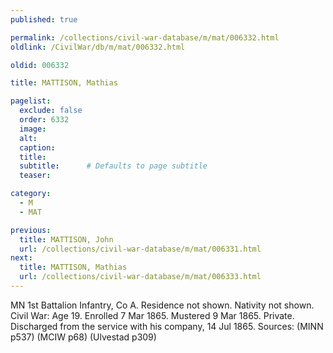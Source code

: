 ```yaml
---
published: true

permalink: /collections/civil-war-database/m/mat/006332.html
oldlink: /CivilWar/db/m/mat/006332.html

oldid: 006332

title: MATTISON, Mathias

pagelist:
  exclude: false
  order: 6332
  image: 
  alt:
  caption:
  title:
  subtitle:      # Defaults to page subtitle
  teaser:

category: 
  - M 
  - MAT

previous:
  title: MATTISON, John
  url: /collections/civil-war-database/m/mat/006331.html  
next:
  title: MATTISON, Mathias
  url: /collections/civil-war-database/m/mat/006333.html   
---
```

MN 1st Battalion Infantry, Co A. Residence not shown. Nativity not shown. Civil War: Age 19. Enrolled 7 Mar 1865. Mustered 9 Mar 1865. Private. Discharged from the service with his company, 14 Jul 1865. Sources: (MINN p537) (MCIW p68) (Ulvestad p309)